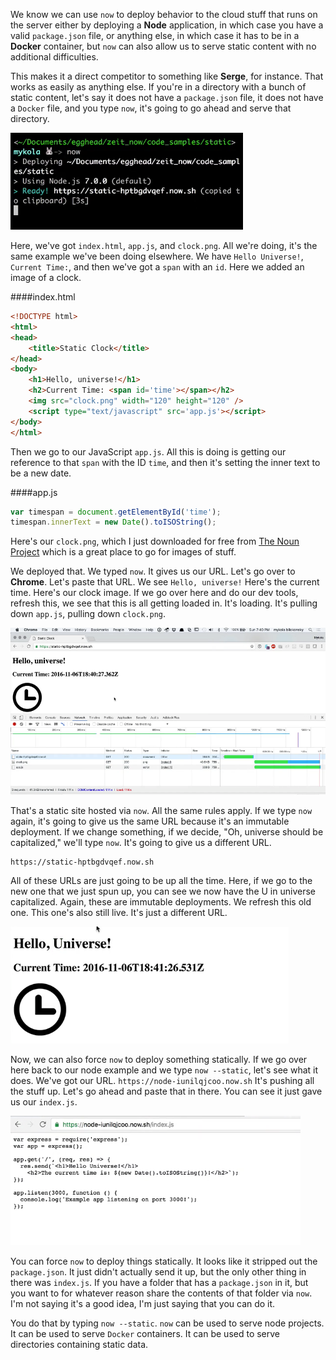 We know we can use `now` to deploy behavior to the cloud stuff that runs on the server either by deploying a **Node** application, in which case you have a valid `package.json` file, or anything else, in which case it has to be in a **Docker** container, but `now` can also allow us to serve static content with no additional difficulties.

This makes it a direct competitor to something like **Serge**, for instance. That works as easily as anything else. If you're in a directory with a bunch of static content, let's say it does not have a `package.json` file, it does not have a `Docker` file, and you type `now`, it's going to go ahead and serve that directory.

![Directory Served](../images/tools-deploy-static-assets-with-zeit-s-now-directory-serve.png)

Here, we've got `index.html`, `app.js`, and `clock.png`. All we're doing, it's the same example we've been doing elsewhere. We have `Hello Universe!`, `Current Time:`, and then we've got a `span` with an `id`. Here we added an image of a clock.

####index.html
```html
<!DOCTYPE html>
<html>
<head>
    <title>Static Clock</title>
</head>
<body>
    <h1>Hello, universe!</h1>
    <h2>Current Time: <span id='time'></span></h2>
    <img src="clock.png" width="120" height="120" />
    <script type="text/javascript" src='app.js'></script>
</body>
</html>
```

Then we go to our JavaScript `app.js`. All this is doing is getting our reference to that `span` with the ID `time`, and then it's setting the inner text to be a new date.

####app.js
```javascript
var timespan = document.getElementById('time');
timespan.innerText = new Date().toISOString();
```

Here's our `clock.png`, which I just downloaded for free from [The Noun Project](https://thenounproject.com/) which is a great place to go for images of stuff.

We deployed that. We typed `now`. It gives us our URL. Let's go over to **Chrome**. Let's paste that URL. We see `Hello, universe!` Here's the current time. Here's our clock image. If we go over here and do our dev tools, refresh this, we see that this is all getting loaded in. It's loading. It's pulling down `app.js`, pulling down `clock.png`.

![Dev Tools](../images/tools-deploy-static-assets-with-zeit-s-now-dev-tools.png)

That's a static site hosted via `now`. All the same rules apply. If we type `now` again, it's going to give us the same URL because it's an immutable deployment. If we change something, if we decide, "Oh, universe should be capitalized," we'll type `now`. It's going to give us a different URL.

```
https://static-hptbgdvqef.now.sh
```

All of these URLs are just going to be up all the time. Here, if we go to the new one that we just spun up, you can see we now have the U in universe capitalized. Again, these are immutable deployments. We refresh this old one. This one's also still live. It's just a different URL.

![Capital U](../images/tools-deploy-static-assets-with-zeit-s-now-capital-U.png)

Now, we can also force `now` to deploy something statically. If we go over here back to our node example and we type `now --static`, let's see what it does. We've got our URL. `https://node-iunilqjcoo.now.sh` It's pushing all the stuff up. Let's go ahead and paste that in there. You can see it just gave us our `index.js`.

![index.js](../images/tools-deploy-static-assets-with-zeit-s-now-index-js.png)

You can force `now` to deploy things statically. It looks like it stripped out the `package.json`. It just didn't actually send it up, but the only other thing in there was `index.js`. If you have a folder that has a `package.json` in it, but you want to for whatever reason share the contents of that folder via `now`. I'm not saying it's a good idea, I'm just saying that you can do it.

You do that by typing `now --static`. 
`now` can be used to serve node projects. It can be used to serve `Docker` containers. It can be used to serve directories containing static data.